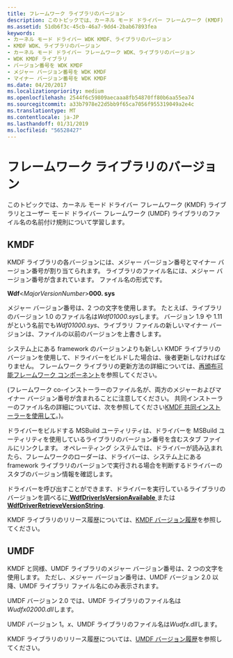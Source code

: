 ```yaml
---
title: フレームワーク ライブラリのバージョン
description: このトピックでは、カーネル モード ドライバー フレームワーク (KMDF) ライブラリとユーザー モード ドライバー フレームワーク (UMDF) ライブラリのファイル名の名前付け規則について学習します。
ms.assetid: 51db6f3c-45cb-46a7-9dd4-2bab67893fea
keywords:
- カーネル モード ドライバー WDK KMDF、ライブラリのバージョン
- KMDF WDK、ライブラリのバージョン
- カーネル モード ドライバー フレームワーク WDK、ライブラリのバージョン
- WDK KMDF ライブラリ
- バージョン番号を WDK KMDF
- メジャー バージョン番号を WDK KMDF
- マイナー バージョン番号を WDK KMDF
ms.date: 04/20/2017
ms.localizationpriority: medium
ms.openlocfilehash: 2544f6c59809aecaaa8fb54870ff80b6aa55ea74
ms.sourcegitcommit: a33b7978e22d5bb9f65ca7056f955319049a2e4c
ms.translationtype: MT
ms.contentlocale: ja-JP
ms.lasthandoff: 01/31/2019
ms.locfileid: "56528427"
---
```

# <a name="framework-library-versioning"></a>フレームワーク ライブラリのバージョン


このトピックでは、カーネル モード ドライバー フレームワーク (KMDF) ライブラリとユーザー モード ドライバー フレームワーク (UMDF) ライブラリのファイル名の名前付け規則について学習します。

## <a name="kmdf"></a>KMDF


KMDF ライブラリの各バージョンには、メジャー バージョン番号とマイナー バージョン番号が割り当てられます。 ライブラリのファイル名には、メジャー バージョン番号が含まれています。 ファイル名の形式です。

**Wdf**&lt;*MajorVersionNumber*&gt;**000. sys**

メジャー バージョン番号は、2 つの文字を使用します。 たとえば、ライブラリのバージョン 1.0 のファイル名は*Wdf01000.sys*します。 バージョン 1.9 や 1.11 がという名前でも*Wdf01000.sys*、ライブラリ ファイルの新しいマイナー バージョンは、ファイルの以前のバージョンを上書きします。

システム上にある framework のバージョンよりも新しい KMDF ライブラリのバージョンを使用して、ドライバーをビルドした場合は、後者更新しなければなりません。 フレームワーク ライブラリの更新方法の詳細については、[再頒布可能フレームワーク コンポーネント](installation-components-for-kmdf-drivers.md)を参照してください。

(フレームワーク co-インストーラーのファイル名が、両方のメジャーおよびマイナー バージョン番号が含まれることに注意してください。 共同インストーラーのファイル名の詳細については、次を参照してください[KMDF 共同インストーラーを使用して](installing-the-framework-s-co-installer.md)。)。

ドライバーをビルドする MSBuild ユーティリティは、ドライバーを MSBuild ユーティリティを使用しているライブラリのバージョン番号を含むスタブ ファイルにリンクします。 オペレーティング システムでは、ドライバーが読み込まれたら、フレームワークのローダーは、ドライバーは、システム上にある framework ライブラリのバージョンで実行される場合を判断するドライバーのスタブのバージョン情報を確認します。

ドライバーを呼び出すことができます、ドライバーを実行しているライブラリのバージョンを調べるに[ **WdfDriverIsVersionAvailable** ](https://msdn.microsoft.com/library/windows/hardware/ff547190)または[ **WdfDriverRetrieveVersionString**](https://msdn.microsoft.com/library/windows/hardware/ff547211).

KMDF ライブラリのリリース履歴については、[KMDF バージョン履歴](kmdf-version-history.md)を参照してください。

## <a name="umdf"></a>UMDF


KMDF と同様、UMDF ライブラリのメジャー バージョン番号は、2 つの文字を使用します。 ただし、メジャー バージョン番号は、UMDF バージョン 2.0 以降、UMDF ライブラリ ファイル名にのみ表示されます。

UMDF バージョン 2.0 では、UMDF ライブラリのファイル名は*Wudfx02000.dll*します。

UMDF バージョン 1。*x*、UMDF ライブラリのファイル名は*Wudfx.dll*します。

KMDF ライブラリのリリース履歴については、[UMDF バージョン履歴](umdf-version-history.md)を参照してください。


 





